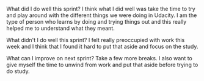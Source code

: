 What did I do well this sprint?
I think what I did well was take the time to try and play around with the different things we were doing in Udacity. I am the type of person who learns by doing and trying things out and this really helped me to understand what they meant.    

What didn't I do well this sprint?
I felt really preoccupied with work this week and I think that I found it hard to put that aside and focus on the study.    

What can I improve on next sprint?
Take a few more breaks. I also want to give myself the time to unwind from work and put that aside before trying to do study.    

